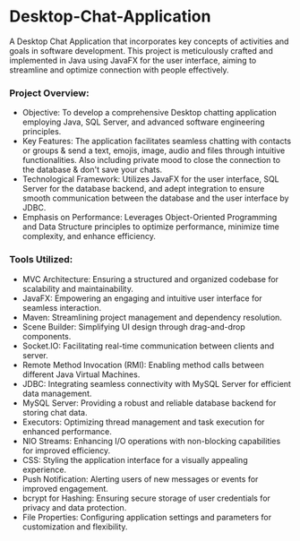 # Desktop-Chat-Application

A Desktop Chat Application that incorporates key concepts of activities and goals in software development. This project is meticulously crafted and implemented in Java using JavaFX for the user interface, aiming to streamline and optimize connection with people effectively.

### Project Overview:
- Objective: To develop a comprehensive Desktop chatting application employing Java, SQL Server, and advanced software engineering principles.
- Key Features: The application facilitates seamless chatting with contacts or groups & send a text, emojis, image, audio and files through intuitive functionalities. Also including private mood to close the connection to the database & don't save your chats.
- Technological Framework: Utilizes JavaFX for the user interface, SQL Server for the database backend, and adept integration to ensure smooth communication between the database and the user interface by JDBC.
- Emphasis on Performance: Leverages Object-Oriented Programming and Data Structure principles to optimize performance, minimize time complexity, and enhance efficiency.

### Tools Utilized:
* MVC Architecture: Ensuring a structured and organized codebase for scalability and maintainability.
* JavaFX: Empowering an engaging and intuitive user interface for seamless interaction.
* Maven: Streamlining project management and dependency resolution.
* Scene Builder: Simplifying UI design through drag-and-drop components.
* Socket.IO: Facilitating real-time communication between clients and server.
* Remote Method Invocation (RMI): Enabling method calls between different Java Virtual Machines.
* JDBC: Integrating seamless connectivity with MySQL Server for efficient data management.
* MySQL Server: Providing a robust and reliable database backend for storing chat data.
* Executors: Optimizing thread management and task execution for enhanced performance.
* NIO Streams: Enhancing I/O operations with non-blocking capabilities for improved efficiency.
* CSS: Styling the application interface for a visually appealing experience.
* Push Notification: Alerting users of new messages or events for improved engagement.
* bcrypt for Hashing: Ensuring secure storage of user credentials for privacy and data protection.
* File Properties: Configuring application settings and parameters for customization and flexibility.
